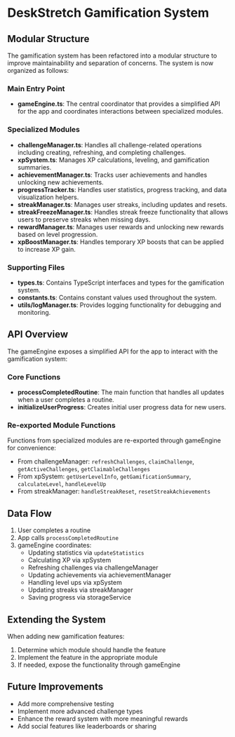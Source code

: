 # DeskStretch Gamification System

## Modular Structure

The gamification system has been refactored into a modular structure to improve maintainability and separation of concerns. The system is now organized as follows:

### Main Entry Point

- **gameEngine.ts**: The central coordinator that provides a simplified API for the app and coordinates interactions between specialized modules.

### Specialized Modules

- **challengeManager.ts**: Handles all challenge-related operations including creating, refreshing, and completing challenges.
- **xpSystem.ts**: Manages XP calculations, leveling, and gamification summaries.
- **achievementManager.ts**: Tracks user achievements and handles unlocking new achievements.
- **progressTracker.ts**: Handles user statistics, progress tracking, and data visualization helpers.
- **streakManager.ts**: Manages user streaks, including updates and resets.
- **streakFreezeManager.ts**: Handles streak freeze functionality that allows users to preserve streaks when missing days.
- **rewardManager.ts**: Manages user rewards and unlocking new rewards based on level progression.
- **xpBoostManager.ts**: Handles temporary XP boosts that can be applied to increase XP gain.

### Supporting Files

- **types.ts**: Contains TypeScript interfaces and types for the gamification system.
- **constants.ts**: Contains constant values used throughout the system.
- **utils/logManager.ts**: Provides logging functionality for debugging and monitoring.

## API Overview

The gameEngine exposes a simplified API for the app to interact with the gamification system:

### Core Functions

- **processCompletedRoutine**: The main function that handles all updates when a user completes a routine.
- **initializeUserProgress**: Creates initial user progress data for new users.

### Re-exported Module Functions

Functions from specialized modules are re-exported through gameEngine for convenience:

- From challengeManager: `refreshChallenges`, `claimChallenge`, `getActiveChallenges`, `getClaimableChallenges`
- From xpSystem: `getUserLevelInfo`, `getGamificationSummary`, `calculateLevel`, `handleLevelUp`
- From streakManager: `handleStreakReset`, `resetStreakAchievements`

## Data Flow

1. User completes a routine
2. App calls `processCompletedRoutine`
3. gameEngine coordinates:
   - Updating statistics via `updateStatistics`
   - Calculating XP via xpSystem
   - Refreshing challenges via challengeManager
   - Updating achievements via achievementManager
   - Handling level ups via xpSystem
   - Updating streaks via streakManager
   - Saving progress via storageService

## Extending the System

When adding new gamification features:

1. Determine which module should handle the feature
2. Implement the feature in the appropriate module
3. If needed, expose the functionality through gameEngine

## Future Improvements

- Add more comprehensive testing
- Implement more advanced challenge types
- Enhance the reward system with more meaningful rewards
- Add social features like leaderboards or sharing 